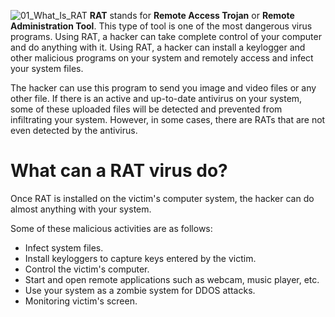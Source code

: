 ![01_What_Is_RAT](https://user-images.githubusercontent.com/90869009/158049395-c436db82-ee34-435e-8944-667c75c0ba62.jpg)
**RAT** stands for **Remote Access Trojan** or **Remote Administration Tool**. This type of tool is one of the most dangerous virus programs. Using RAT, a hacker can take complete control of your computer and do anything with it. Using RAT, a hacker can install a keylogger and other malicious programs on your system and remotely access and infect your system files.

The hacker can use this program to send you image and video files or any other file. If there is an active and up-to-date antivirus on your system, some of these uploaded files will be detected and prevented from infiltrating your system. However, in some cases, there are RATs that are not even detected by the antivirus. 

# What can a RAT virus do?
Once RAT is installed on the victim's computer system, the hacker can do almost anything with your system. 

Some of these malicious activities are as follows:
  * Infect system files.
  * Install keyloggers to capture keys entered by the victim.
  * Control the victim's computer.
  * Start and open remote applications such as webcam, music player, etc.
  * Use your system as a zombie system for DDOS attacks.
  * Monitoring victim's screen.



